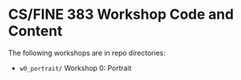 # CS/FINE 383 Workshop Code and Content

The following workshops are in repo directories:

* `w0_portrait/` Workshop 0: Portrait 

<!-- * `w1_generativeoutput/` Workshop 1: Generative Output  -->
<!-- * `w2_soundoutput/` Workshop 2: Sound Output  -->
<!-- * `w3_bodyinput/` Workshop 3: Body Input  -->
<!-- * `w4_datainput/` Workshop 4: Data Input  -->
<!-- * `w5_systems/` Workshop 5: Systems   -->